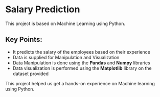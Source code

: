 # Salary Prediction

This project is based on Machine Learning using Python.

## Key Points:

* It predicts the salary of the employees based on their experience
* Data is supplied for Manipulation and Visualization
* Data Manipulation is done using the **Pandas** and **Numpy** libraries
* Data visualization is performed using the **Matplotlib** library on the dataset provided

This project helped us get a hands-on experience on Machine learning using Python.
